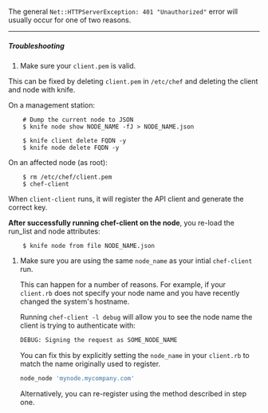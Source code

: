 The general `Net::HTTPServerException: 401 "Unauthorized"` error will usually occur for one of two reasons.

- - -

##### Troubleshooting

1. Make sure your `client.pem` is valid.

  This can be fixed by deleting `client.pem` in `/etc/chef` and deleting the client and node with knife.

  On a management station:

        # Dump the current node to JSON
        $ knife node show NODE_NAME -fJ > NODE_NAME.json

        $ knife client delete FQDN -y
        $ knife node delete FQDN -y

  On an affected node (as root):

        $ rm /etc/chef/client.pem
        $ chef-client

  When `client-client` runs, it will register the API client and generate the correct key.

  **After successfully running chef-client on the node**, you re-load the run_list and node attributes:

        $ knife node from file NODE_NAME.json

1. Make sure you are using the same `node_name` as your intial `chef-client` run.

    This can happen for a number of reasons. For example, if your `client.rb` does not specify your node name and you have recently changed the system's hostname.

    Running `chef-client -l debug` will allow you to see the node name the client is trying to authenticate with:

    ```bash
    DEBUG: Signing the request as SOME_NODE_NAME
    ```

    You can fix this by explicitly setting the `node_name` in your `client.rb` to match the name originally used to register.

    ```ruby
    node_node 'mynode.mycompany.com'
    ```

    Alternatively, you can re-register using the method described in step one.

